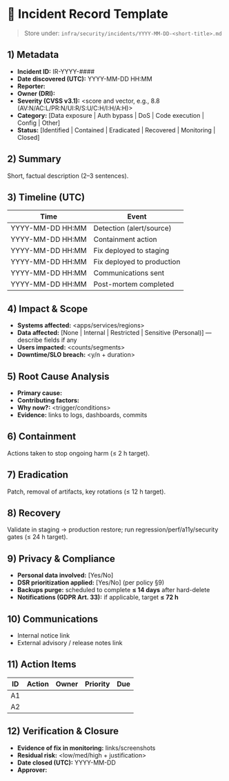 # 🧯 Incident Record Template

> Store under: `infra/security/incidents/YYYY-MM-DD-<short-title>.md`

## 1) Metadata

- **Incident ID:** IR-YYYY-####
- **Date discovered (UTC):** YYYY-MM-DD HH:MM
- **Reporter:** <name or external contact>
- **Owner (DRI):** <name>
- **Severity (CVSS v3.1):** <score and vector, e.g., 8.8 (AV:N/AC:L/PR:N/UI:R/S:U/C:H/I:H/A:H)>
- **Category:** [Data exposure | Auth bypass | DoS | Code execution | Config | Other]
- **Status:** [Identified | Contained | Eradicated | Recovered | Monitoring | Closed]

## 2) Summary

Short, factual description (2–3 sentences).

## 3) Timeline (UTC)

| Time             | Event                      |
| ---------------- | -------------------------- |
| YYYY-MM-DD HH:MM | Detection (alert/source)   |
| YYYY-MM-DD HH:MM | Containment action         |
| YYYY-MM-DD HH:MM | Fix deployed to staging    |
| YYYY-MM-DD HH:MM | Fix deployed to production |
| YYYY-MM-DD HH:MM | Communications sent        |
| YYYY-MM-DD HH:MM | Post-mortem completed      |

## 4) Impact & Scope

- **Systems affected:** <apps/services/regions>
- **Data affected:** [None | Internal | Restricted | Sensitive (Personal)] — describe fields if any
- **Users impacted:** <counts/segments>
- **Downtime/SLO breach:** <y/n + duration>

## 5) Root Cause Analysis

- **Primary cause:** <what failed>
- **Contributing factors:** <list>
- **Why now?:** <trigger/conditions>
- **Evidence:** links to logs, dashboards, commits

## 6) Containment

Actions taken to stop ongoing harm (≤ 2 h target).

## 7) Eradication

Patch, removal of artifacts, key rotations (≤ 12 h target).

## 8) Recovery

Validate in staging → production restore; run regression/perf/a11y/security gates (≤ 24 h target).

## 9) Privacy & Compliance

- **Personal data involved:** [Yes/No]
- **DSR prioritization applied:** [Yes/No] (per policy §9)
- **Backups purge:** scheduled to complete **≤ 14 days** after hard-delete
- **Notifications (GDPR Art. 33):** if applicable, target **≤ 72 h**

## 10) Communications

- Internal notice link
- External advisory / release notes link

## 11) Action Items

| ID  | Action | Owner | Priority | Due |
| --- | ------ | ----- | -------- | --- |
| A1  |        |       |          |     |
| A2  |        |       |          |     |

## 12) Verification & Closure

- **Evidence of fix in monitoring:** links/screenshots
- **Residual risk:** <low/med/high + justification>
- **Date closed (UTC):** YYYY-MM-DD
- **Approver:** <security lead>
